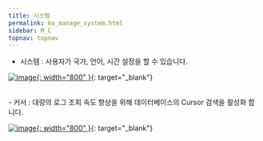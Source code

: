 ```yaml
---
title: 시스템
permalink: ko_manage_system.html
sidebar: M_C
topnav: topnav
---
```


- 시스템 : 사용자가 국가, 언어, 시간 설정을 할 수 있습니다.

[![image](/docs/images/Manual/common/manage/sys/1.png){: width="800" }](/docs/images/Manual/common/manage/sys/1.png){: target="_blank"}

<br />
- 커서 : 대량의 로그 조회 속도 향상을 위해 데이터베이스의 Cursor 검색을 활성화 합니다.

[![image](/docs/images/Manual/common/manage/sys/2.png){: width="800" }](/docs/images/Manual/common/manage/sys/2.png){: target="_blank"}